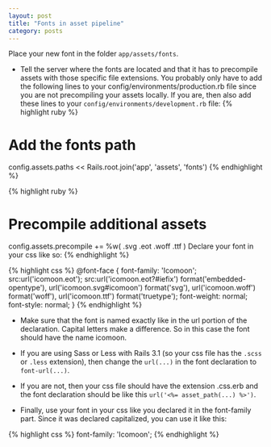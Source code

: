 ```yaml
---
layout: post
title: "Fonts in asset pipeline"
category: posts
---
```

Place your new font in the folder `app/assets/fonts`.

 - Tell the server where the fonts are located and that it has to precompile assets with those specific file extensions. You probably only have to add the following lines to your config/environments/production.rb file since you are not precompiling your assets locally. If you are, then also add these lines to your `config/environments/development.rb` file:
{% highlight ruby %}
# Add the fonts path
config.assets.paths << Rails.root.join('app', 'assets', 'fonts')
{% endhighlight %}

{% highlight ruby %}
# Precompile additional assets
config.assets.precompile += %w( .svg .eot .woff .ttf )
Declare your font in your css like so:
{% endhighlight %}

{% highlight css %}
@font-face {
  font-family: 'Icomoon';
  src:url('icomoon.eot');
  src:url('icomoon.eot?#iefix') format('embedded-opentype'),
    url('icomoon.svg#icomoon') format('svg'),
    url('icomoon.woff') format('woff'),
    url('icomoon.ttf') format('truetype');
  font-weight: normal;
  font-style: normal;
}
{% endhighlight %}

 - Make sure that the font is named exactly like in the url portion of the declaration. Capital letters make a difference. So in this case the font should have the name icomoon.

 - If you are using Sass or Less with Rails 3.1 (so your css file has the `.scss` or `.less` extension), then change the `url(...)` in the font declaration to `font-url(...)`.

 - If you are not, then your css file should have the extension .css.erb and the font declaration should be like this `url('<%= asset_path(...) %>')`.

 - Finally, use your font in your css like you declared it in the font-family part. Since it was declared capitalized, you can use it like this:

{% highlight css %}
font-family: 'Icomoon';
{% endhighlight %}
